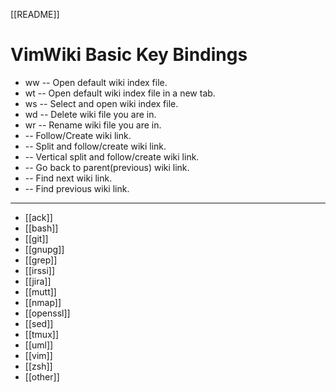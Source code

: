 [[README]]

# VimWiki Basic Key Bindings

* <Leader>ww -- Open default wiki index file.
* <Leader>wt -- Open default wiki index file in a new tab.
* <Leader>ws -- Select and open wiki index file.
* <Leader>wd -- Delete wiki file you are in.
* <Leader>wr -- Rename wiki file you are in.
* <Enter> -- Follow/Create wiki link.
* <Shift-Enter> -- Split and follow/create wiki link.
* <Ctrl-Enter> -- Vertical split and follow/create wiki link.
* <Backspace> -- Go back to parent(previous) wiki link.
* <Tab> -- Find next wiki link.
* <Shift-Tab> -- Find previous wiki link.

---

* [[ack]]
* [[bash]]
* [[git]]
* [[gnupg]]
* [[grep]]
* [[irssi]]
* [[jira]]
* [[mutt]]
* [[nmap]]
* [[openssl]]
* [[sed]]
* [[tmux]]
* [[uml]]
* [[vim]]
* [[zsh]]
* [[other]]
